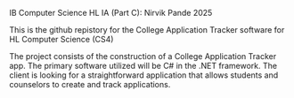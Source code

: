 IB Computer Science HL IA (Part C): Nirvik Pande 2025

This is the github repistory for the College Application Tracker software for HL Computer Science (CS4)

The project consists of the construction of a College Application Tracker app. The primary software utilized will be C# in the .NET framework. The client is looking for a straightforward application that allows students and counselors to create and track applications. 

